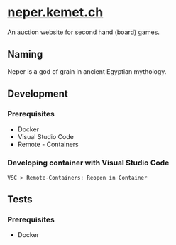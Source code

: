 # [neper.kemet.ch](https://neper.kemet.ch)

An auction website for second hand (board) games.

## Naming

Neper is a god of grain in ancient Egyptian mythology.

## Development

### Prerequisites

* Docker
* Visual Studio Code
* Remote - Containers

### Developing container with Visual Studio Code

```
VSC > Remote-Containers: Reopen in Container
```

## Tests

### Prerequisites

* Docker
